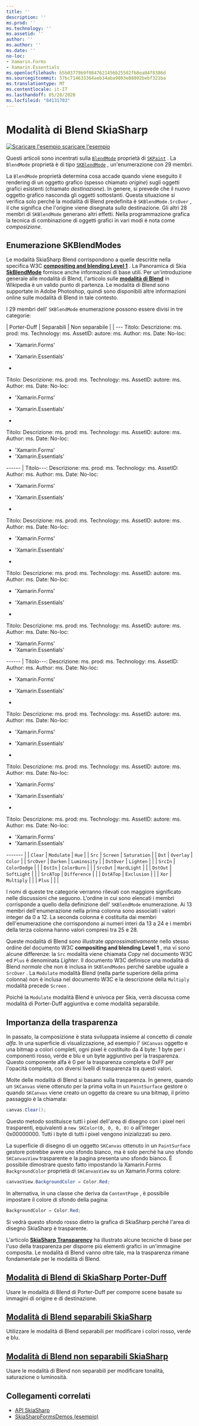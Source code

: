 ```yaml
---
title: ''
description: ''
ms.prod: ''
ms.technology: ''
ms.assetid: ''
author: ''
ms.author: ''
ms.date: ''
no-loc:
- Xamarin.Forms
- Xamarin.Essentials
ms.openlocfilehash: b5b03779b9f0847621456b25582fb8ea04f8386d
ms.sourcegitcommit: 57bc714633364aeb34aba9803e88802bebf321ba
ms.translationtype: MT
ms.contentlocale: it-IT
ms.lasthandoff: 05/28/2020
ms.locfileid: "84131703"
---
```

# <a name="skiasharp-blend-modes"></a>Modalità di Blend SkiaSharp

[![Scaricare ](~/media/shared/download.png) l'esempio scaricare l'esempio](https://docs.microsoft.com/samples/xamarin/xamarin-forms-samples/skiasharpforms-demos)

Questi articoli sono incentrati sulla [`BlendMode`](xref:SkiaSharp.SKPaint.BlendMode) proprietà di [`SKPaint`](xref:SkiaSharp.SKPaint) . La `BlendMode` proprietà è di tipo [`SKBlendMode`](xref:SkiaSharp.SKBlendMode) , un'enumerazione con 29 membri.

La `BlendMode` proprietà determina cosa accade quando viene eseguito il rendering di un oggetto grafico (spesso chiamato _origine_) sugli oggetti grafici esistenti (chiamato _destinazione_). In genere, si prevede che il nuovo oggetto grafico nasconda gli oggetti sottostanti. Questa situazione si verifica solo perché la modalità di Blend predefinita è `SKBlendMode.SrcOver` , il che significa che l'origine viene disegnata _sulla_ destinazione. Gli altri 28 membri di `SKBlendMode` generano altri effetti. Nella programmazione grafica la tecnica di combinazione di oggetti grafici in vari modi è nota come _composizione_.

## <a name="the-skblendmodes-enumeration"></a>Enumerazione SKBlendModes

Le modalità SkiaSharp Blend corrispondono a quelle descritte nella specifica W3C [**compositing and blending Level 1**](https://www.w3.org/TR/compositing-1/) . La Panoramica di Skia [**SkBlendMode**](https://skia.org/user/api/SkBlendMode_Overview) fornisce anche informazioni di base utili. Per un'introduzione generale alle modalità di Blend, l'articolo sulle [**modalità di Blend**](https://en.wikipedia.org/wiki/Blend_modes) in Wikipedia è un valido punto di partenza. Le modalità di Blend sono supportate in Adobe Photoshop, quindi sono disponibili altre informazioni online sulle modalità di Blend in tale contesto.

I 29 membri dell' `SKBlendMode` enumerazione possono essere divisi in tre categorie:

| Porter-Duff | Separabili    | Non separabile |
| ---
Titolo: Descrizione: ms. prod: ms. Technology: ms. AssetID: autore: ms. Author: ms. Date: No-loc:
- 'Xamarin.Forms'
- 'Xamarin.Essentials'

-
Titolo: Descrizione: ms. prod: ms. Technology: ms. AssetID: autore: ms. Author: ms. Date: No-loc:
- 'Xamarin.Forms'
- 'Xamarin.Essentials'

-
Titolo: Descrizione: ms. prod: ms. Technology: ms. AssetID: autore: ms. Author: ms. Date: No-loc:
- 'Xamarin.Forms'
- 'Xamarin.Essentials'

------ | Titolo---: Descrizione: ms. prod: ms. Technology: ms. AssetID: Author: ms. Author: ms. Date: No-loc:
- 'Xamarin.Forms'
- 'Xamarin.Essentials'

-
Titolo: Descrizione: ms. prod: ms. Technology: ms. AssetID: autore: ms. Author: ms. Date: No-loc:
- 'Xamarin.Forms'
- 'Xamarin.Essentials'

-
Titolo: Descrizione: ms. prod: ms. Technology: ms. AssetID: autore: ms. Author: ms. Date: No-loc:
- 'Xamarin.Forms'
- 'Xamarin.Essentials'

-
Titolo: Descrizione: ms. prod: ms. Technology: ms. AssetID: autore: ms. Author: ms. Date: No-loc:
- 'Xamarin.Forms'
- 'Xamarin.Essentials'

------ | Titolo---: Descrizione: ms. prod: ms. Technology: ms. AssetID: Author: ms. Author: ms. Date: No-loc:
- 'Xamarin.Forms'
- 'Xamarin.Essentials'

-
Titolo: Descrizione: ms. prod: ms. Technology: ms. AssetID: autore: ms. Author: ms. Date: No-loc:
- 'Xamarin.Forms'
- 'Xamarin.Essentials'

-
Titolo: Descrizione: ms. prod: ms. Technology: ms. AssetID: autore: ms. Author: ms. Date: No-loc:
- 'Xamarin.Forms'
- 'Xamarin.Essentials'

-
Titolo: Descrizione: ms. prod: ms. Technology: ms. AssetID: autore: ms. Author: ms. Date: No-loc:
- 'Xamarin.Forms'
- 'Xamarin.Essentials'

------- | | `Clear`     | `Modulate`   | `Hue`         | | `Src`       | `Screen`     | `Saturation`  | | `Dst`       | `Overlay`    | `Color`       | | `SrcOver`   | `Darken`     | `Luminosity`  | | `DstOver`   | `Lighten`    |               | | `SrcIn`     | `ColorDodge` |               | | `DstIn`     | `ColorBurn`  |               | | `SrcOut`    | `HardLight`  |               | | `DstOut`    | `SoftLight`  |               | | `SrcATop`   | `Difference` |               | | `DstATop`   | `Exclusion`  |               | | `Xor`       | `Multiply`   |               | | `Plus`      |              |               |

I nomi di queste tre categorie verranno rilevati con maggiore significato nelle discussioni che seguono. L'ordine in cui sono elencati i membri corrisponde a quello della definizione dell' `SKBlendMode` enumerazione. Ai 13 membri dell'enumerazione nella prima colonna sono associati i valori integer da 0 a 12. La seconda colonna è costituita dai membri dell'enumerazione che corrispondono ai numeri interi da 13 a 24 e i membri della terza colonna hanno valori compresi tra 25 e 28.

Queste modalità di Blend sono illustrate _approssimativamente_ nello stesso ordine del documento W3C **compositing and blending Level 1** , ma vi sono alcune differenze: la `Src` modalità viene chiamata _Copy_ nel documento W3C ed `Plus` è denominata _Lighter_. Il documento W3C definisce una modalità di Blend _normale_ che non è inclusa in `SKBlendModes` perché sarebbe uguale a `SrcOver` . La `Modulate` modalità Blend (nella parte superiore della prima colonna) non è inclusa nel documento W3C e la descrizione della `Multiply` modalità precede `Screen` .

Poiché la `Modulate` modalità Blend è univoca per Skia, verrà discussa come modalità di Porter-Duff aggiuntiva e come modalità separabile.

## <a name="the-importance-of-transparency"></a>Importanza della trasparenza

In passato, la composizione è stata sviluppata insieme al concetto di _canale alfa_. In una superficie di visualizzazione, ad esempio l' `SKCanvas` oggetto e una bitmap a colori completi, ogni pixel è costituito da 4 byte: 1 byte per i componenti rosso, verde e blu e un byte aggiuntivo per la trasparenza. Questo componente alfa è 0 per la trasparenza completa e 0xFF per l'opacità completa, con diversi livelli di trasparenza tra questi valori.

Molte delle modalità di Blend si basano sulla trasparenza. In genere, quando un `SKCanvas` viene ottenuto per la prima volta in un `PaintSurface` gestore o quando `SKCanvas` viene creato un oggetto da creare su una bitmap, il primo passaggio è la chiamata:

```csharp
canvas.Clear();
```

Questo metodo sostituisce tutti i pixel dell'area di disegno con i pixel neri trasparenti, equivalenti a `new SKColor(0, 0, 0, 0)` o all'integer 0x00000000. Tutti i byte di tutti i pixel vengono inizializzati su zero.

La superficie di disegno di un oggetto `SKCanvas` ottenuto in un `PaintSurface` gestore potrebbe avere uno sfondo bianco, ma è solo perché ha uno sfondo `SKCanvasView` trasparente e la pagina presenta uno sfondo bianco. È possibile dimostrare questo fatto impostando la Xamarin.Forms `BackgroundColor` proprietà di `SKCanvasView` su un Xamarin.Forms colore:

```csharp
canvasView.BackgroundColor = Color.Red;
```

In alternativa, in una classe che deriva da `ContentPage` , è possibile impostare il colore di sfondo della pagina:

```csharp
BackgroundColor = Color.Red;
```

Si vedrà questo sfondo rosso dietro la grafica di SkiaSharp perché l'area di disegno SkiaSharp è trasparente.

L'articolo [**SkiaSharp Transparency**](../../basics/transparency.md) ha illustrato alcune tecniche di base per l'uso della trasparenza per disporre più elementi grafici in un'immagine composita. Le modalità di Blend vanno oltre tale, ma la trasparenza rimane fondamentale per le modalità di Blend.

## <a name="skiasharp-porter-duff-blend-modes"></a>[Modalità di Blend di SkiaSharp Porter-Duff](porter-duff.md)

Usare le modalità di Blend di Porter-Duff per comporre scene basate su immagini di origine e di destinazione.

## <a name="skiasharp-separable-blend-modes"></a>[Modalità di Blend separabili SkiaSharp](separable.md)

Utilizzare le modalità di Blend separabili per modificare i colori rosso, verde e blu.

## <a name="skiasharp-non-separable-blend-modes"></a>[Modalità di Blend non separabili SkiaSharp](non-separable.md)

Usare le modalità di Blend non separabili per modificare tonalità, saturazione o luminosità.

## <a name="related-links"></a>Collegamenti correlati

- [API SkiaSharp](https://docs.microsoft.com/dotnet/api/skiasharp)
- [SkiaSharpFormsDemos (esempio)](https://docs.microsoft.com/samples/xamarin/xamarin-forms-samples/skiasharpforms-demos)
